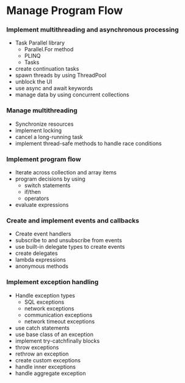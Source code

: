 # Manage Program Flow

### Implement multithreading and asynchronous processing

- Task Parallel library
  - Parallel.For method
  - PLINQ
  - Tasks
- create continuation tasks
- spawn threads by using ThreadPool
- unblock the UI
- use async and await keywords
- manage data by using concurrent collections

### Manage multithreading
- Synchronize resources
- implement locking
- cancel a long-running task
- implement thread-safe methods to handle race conditions

### Implement program flow
- Iterate across collection and array items
- program decisions by using 
  - switch statements
  - if/then
  - operators
- evaluate expressions

### Create and implement events and callbacks
- Create event handlers
- subscribe to and unsubscribe from events
- use built-in delegate types to create events
- create delegates
- lambda expressions
- anonymous methods

### Implement exception handling
- Handle exception types
  - SQL exceptions
  - network exceptions
  - communication exceptions
  - network timeout exceptions
- use catch statements
- use base class of an exception
- implement try-catchfinally blocks
- throw exceptions
- rethrow an exception
- create custom exceptions
- handle inner exceptions
- handle aggregate exception
